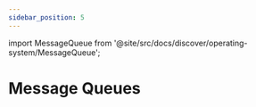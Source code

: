 ```yaml
---
sidebar_position: 5
---
```


import MessageQueue from '@site/src/docs/discover/operating-system/MessageQueue';

# Message Queues

<MessageQueue />

